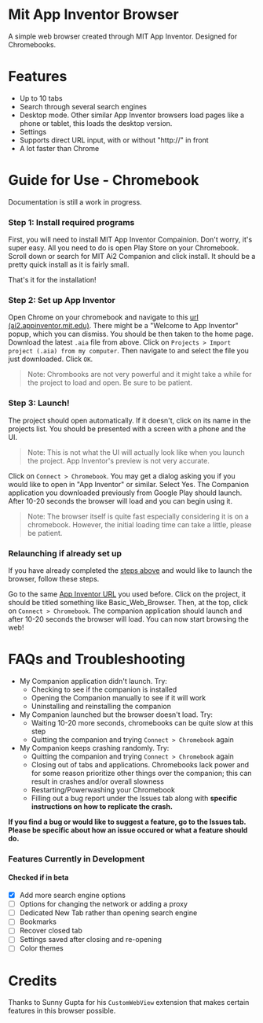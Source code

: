 # Mit App Inventor Browser

A simple web browser created through MIT App Inventor. Designed for Chromebooks.

# Features

- Up to 10 tabs
- Search through several search engines
- Desktop mode. Other similar App Inventor browsers load pages like a phone or tablet, this loads the desktop version.
- Settings
- Supports direct URL input, with or without "http://" in front
- A lot faster than Chrome

# Guide for Use - Chromebook

Documentation is still a work in progress.

### Step 1: Install required programs

First, you will need to install MIT App Inventor Compainion. Don't worry, it's super easy. All you need to do is open Play Store on your Chromebook. Scroll down or search for MIT Ai2 Companion and click install. It should be a pretty quick install as it is fairly small.

That's it for the installation!

### Step 2: Set up App Inventor

Open Chrome on your chromebook and navigate to this [url (ai2.appinventor.mit.edu)](http://ai2.appinventor.mit.edu/). There might be a "Welcome to App Inventor" popup, which you can dismiss. You should be then taken to the home page.
Download the latest `.aia` file from above. Click on `Projects > Import project (.aia) from my computer`. Then navigate to and select the file you just downloaded. Click `OK`.
> Note: Chrombooks are not very powerful and it might take a while for the project to load and open. Be sure to be patient.

### Step 3: Launch!

The project should open automatically. If it doesn't, click on its name in the projects list. You should be presented with a screen with a phone and the UI. 
> Note: This is not what the UI will actually look like when you launch the project. App Inventor's preview is not very accurate.

Click on `Connect > Chromebook`. You may get a dialog asking you if you would like to open in "App Inventor" or similar. Select Yes. The Companion application you downloaded previously from Google Play should launch. After 10-20 seconds the browser will load and you can begin using it.
> Note: The browser itself is quite fast especially considering it is on a chromebook. However, the initial loading time can take a little, please be patient.

### Relaunching if already set up

If you have already completed the [steps above](#guide-for-use---chromebook) and would like to launch the browser, follow these steps.

Go to the same [App Inventor URL](http://ai2.appinventor.mit.edu/) you used before. Click on the project, it should be titled something like Basic_Web_Browser. Then, at the top, click on `Connect > Chromebook`. The companion application should launch and after 10-20 seconds the browser will load. You can now start browsing the web!

# FAQs and Troubleshooting

- My Companion application didn't launch. Try: 
  - Checking to see if the companion is installed
  - Opening the Companion manually to see if it will work
  - Uninstalling and reinstalling the companion
- My Companion launched but the browser doesn't load. Try:
  - Waiting 10-20 more seconds, chromebooks can be quite slow at this step
  - Quitting the companion and trying `Connect > Chromebook` again
- My Companion keeps crashing randomly. Try:
  - Quitting the companion and trying `Connect > Chromebook` again
  - Closing out of tabs and applications. Chromebooks lack power and for some reason prioritize other things over the companion; this can result in crashes and/or overall slowness
  - Restarting/Powerwashing your Chromebook
  - Filling out a bug report under the Issues tab along with **specific instructions on how to replicate the crash.**
 
 **If you find a bug or would like to suggest a feature, go to the Issues tab. Please be specific about how an issue occured or what a feature should do.**
 
 ### Features Currently in Development
 #### Checked if in beta
 
 - [X] Add more search engine options
 - [ ] Options for changing the network or adding a proxy
 - [ ] Dedicated New Tab rather than opening search engine
 - [ ] Bookmarks
 - [ ] Recover closed tab
 - [ ] Settings saved after closing and re-opening
 - [ ] Color themes
 
 # Credits
 Thanks to Sunny Gupta for his `CustomWebView` extension that makes certain features in this browser possible.
